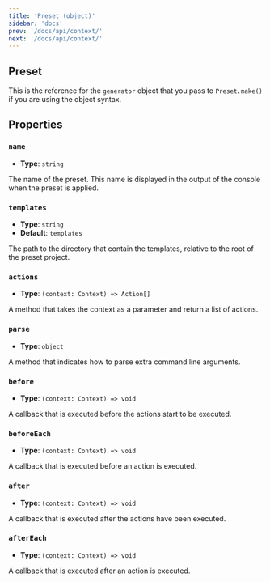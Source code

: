 ```yaml
---
title: 'Preset (object)'
sidebar: 'docs'
prev: '/docs/api/context/'
next: '/docs/api/context/'
---
```


## Preset

This is the reference for the `generator` object that you pass to `Preset.make()` if you are using the object syntax.

## Properties

### `name`

- **Type**: `string`

The name of the preset. This name is displayed in the output of the console when the preset is applied.

### `templates`

- **Type**: `string`
- **Default**: `templates`

The path to the directory that contain the templates, relative to the root of the preset project.

### `actions`

- **Type**: `(context: Context) => Action[]`

A method that takes the context as a parameter and return a list of actions.

### `parse`

- **Type**: `object`

A method that indicates how to parse extra command line arguments.

### `before`

- **Type**: `(context: Context) => void`

A callback that is executed before the actions start to be executed.

### `beforeEach`

- **Type**: `(context: Context) => void`

A callback that is executed before an action is executed.

### `after`

- **Type**: `(context: Context) => void`

A callback that is executed after the actions have been executed.

### `afterEach`

- **Type**: `(context: Context) => void`

A callback that is executed after an action is executed.

